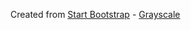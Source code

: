 Created from [Start Bootstrap](http://startbootstrap.com/) - [Grayscale](http://startbootstrap.com/template-overviews/grayscale/)